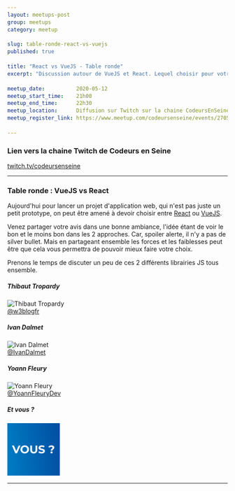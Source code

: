 ```yaml
---
layout: meetups-post
group: meetups
category: meetup

slug: table-ronde-react-vs-vuejs
published: true

title: "React vs VueJS - Table ronde"
excerpt: "Discussion autour de VueJS et React. Lequel choisir pour votre prochain projet ?"

meetup_date:          2020-05-12
meetup_start_time:    21h00
meetup_end_time:      22h30
meetup_location:      Diffusion sur Twitch sur la chaine CodeursEnSeine
meetup_register_link: https://www.meetup.com/codeursenseine/events/270502759

---
```


### Lien vers la chaine Twitch de Codeurs en Seine

<a href="https://www.twitch.tv/codeursenseine" class="ces-c-button">twitch.tv/codeursenseine</a>

---

### Table ronde : VueJS vs React

Aujourd'hui pour lancer un projet d'application web, qui n'est pas juste un petit prototype, on peut être amené à devoir choisir entre [React](https://reactjs.org/) ou [VueJS](https://vuejs.org/).

Venez partager votre avis dans une bonne ambiance, l'idée étant de voir le bon et le moins bon dans les 2 approches.
Car, spoiler alerte, il n'y a pas de silver bullet. Mais en partageant ensemble les forces et les faiblesses peut être que cela vous permettra de pouvoir mieux faire votre choix.

Prenons le temps de discuter un peu de ces 2 différents librairies JS tous ensemble.

<div class="ces-l-grid">
  <div class="ces-l-grid__item is-1_2 is-1_4@xxs is-1_2@md is-1_4@lg">
    <h5>Thibaut Tropardy</h5>
    <div><img src="https://pbs.twimg.com/profile_images/1832147464/moi_400x400.jpg" alt="Thibaut Tropardy" width="120" /></div>
    <a href="https://twitter.com/w3blogfr">@w3blogfr</a>
  </div>

  <div class="ces-l-grid__item is-1_2 is-1_4@xxs is-1_2@md is-1_4@lg">
    <h5>Ivan Dalmet</h5>
    <div><img src="https://pbs.twimg.com/profile_images/741930557475573760/ur4w4dZV_400x400.jpg" alt="Ivan Dalmet" width="120" /></div>
    <a href="https://twitter.com/ivandalmet">@IvanDalmet</a>
  </div>

  <div class="ces-l-grid__item is-1_2 is-1_4@xxs is-1_2@md is-1_4@lg">
    <h5>Yoann Fleury</h5>
    <div><img src="https://pbs.twimg.com/profile_images/1204752262742118405/T4-_Qy2C_400x400.jpg" alt="Yoann Fleury" width="120" /></div>
    <a href="https://twitter.com/YoannFleuryDev">@YoannFleuryDev</a>
  </div>

  <div class="ces-l-grid__item is-1_2 is-1_4@xxs is-1_2@md is-1_4@lg">
    <h5>Et vous ?</h5>
    <div><img src="/images/meetups/speakers/CES-Vous.png" alt="Et vous ?" width="120" /></div>
  </div>
</div>

---